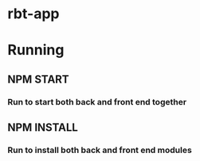 # rbt-app

# Running

## NPM START

### Run to start both back and front end together

## NPM INSTALL

### Run to install both back and front end modules
